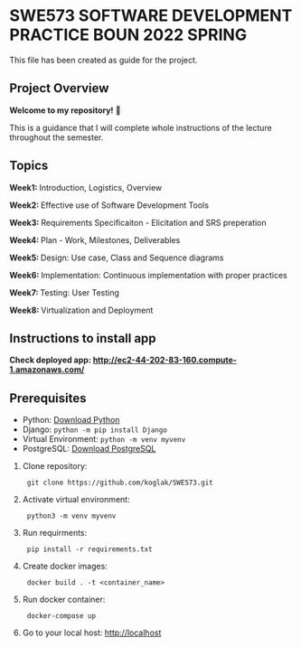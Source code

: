 SWE573 SOFTWARE DEVELOPMENT PRACTICE BOUN 2022 SPRING
=====

This file has been created as guide for the project.

Project Overview
-----

**Welcome to my repository!**  🥳

This is a guidance that I will complete whole instructions of the lecture throughout the semester. 

Topics
-----

<strong> Week1: </strong> Introduction, Logistics, Overview

<strong> Week2: </strong> Effective use of Software Development Tools

<strong> Week3: </strong> Requirements Specificaiton - Elicitation and SRS preperation

<strong> Week4: </strong> Plan - Work, Milestones, Deliverables

<strong> Week5: </strong> Design: Use case, Class and Sequence diagrams

<strong> Week6: </strong> Implementation: Continuous implementation with proper practices

<strong> Week7: </strong> Testing: User Testing

<strong> Week8: </strong> Virtualization and Deployment


Instructions to install app
-----

**Check deployed app: http://ec2-44-202-83-160.compute-1.amazonaws.com/**

## Prerequisites

*  Python: [Download Python](https://www.python.org/downloads/)
*  Django: `python -m pip install Django`
*  Virtual Environment: `python -m venv myvenv`    
*  PostgreSQL: [Download PostgreSQL](https://www.postgresql.org/download/)


1. Clone repository:

        git clone https://github.com/koglak/SWE573.git
        
2. Activate virtual environment:
      
        python3 -m venv myvenv
        
3. Run requirments:

        pip install -r requirements.txt
        
4. Create docker images:

        docker build . -t <container_name>
        
5. Run docker container:

        docker-compose up

6. Go to your local host: [http://localhost](http://127.0.0.1:8000/)
